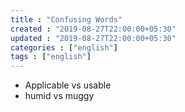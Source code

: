 ```yaml
---
title : "Confusing Words"
created : "2019-08-27T22:00:00+05:30"
updated : "2019-08-27T22:00:00+05:30"
categories : ["english"]
tags : ["english"]
---
```


* Applicable vs usable
* humid vs muggy
